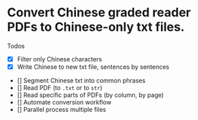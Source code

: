 # Convert Chinese graded reader PDFs to Chinese-only txt files.

Todos
- [x] Filter only Chinese characters
- [x] Write Chinese to new txt file, sentences by sentences
- [] Segment Chinese txt into common phrases
- [] Read PDF (to `.txt` or to `str`)
- [] Read specific parts of PDFs (by column, by page)
- [] Automate conversion workflow
- [] Parallel process multiple files